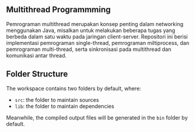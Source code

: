 ## Multithread Programmming

Pemrograman multithread merupakan konsep penting dalam networking menggunakan Java, misalkan untuk melakukan beberapa tugas yang berbeda dalam satu waktu pada jaringan client-server. Repositori ini berisi implementasi pemrograman single-thread, pemrograman miltiprocess, dan pemrograman multi-thread, serta sinkronisasi pada multithread dan komunikasi antar thread.

## Folder Structure

The workspace contains two folders by default, where:

- `src`: the folder to maintain sources
- `lib`: the folder to maintain dependencies

Meanwhile, the compiled output files will be generated in the `bin` folder by default.
